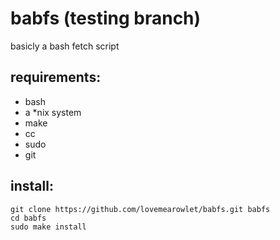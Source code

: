 # babfs (testing branch)
basicly a bash fetch script
## requirements:
- bash
- a *nix system
- make
- cc
- sudo
- git
## install:
```
git clone https://github.com/lovemearowlet/babfs.git babfs
cd babfs
sudo make install
```
